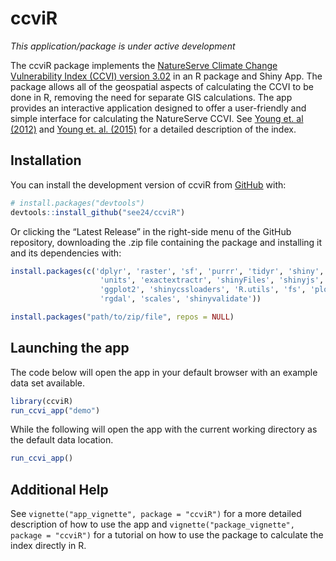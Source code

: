
<!-- README.md is generated from README.Rmd. Please edit that file -->

# ccviR

<!-- badges: start -->
<!-- badges: end -->

*This application/package is under active development*

The ccviR package implements the [NatureServe Climate Change
Vulnerability Index (CCVI) version
3.02](https://www.natureserve.org/conservation-tools/climate-change-vulnerability-index)
in an R package and Shiny App. The package allows all of the geospatial
aspects of calculating the CCVI to be done in R, removing the need for
separate GIS calculations. The app provides an interactive application
designed to offer a user-friendly and simple interface for calculating
the NatureServe CCVI. See [Young et. al
(2012)](https://www.degruyter.com/document/doi/10.7208/9780226074641-007/html)
and [Young et. al. (2015)](https://doi.org/10.1002/wsb.478) for a
detailed description of the index.

## Installation

You can install the development version of ccviR from
[GitHub](https://github.com/) with:

``` r
# install.packages("devtools")
devtools::install_github("see24/ccviR")
```

Or clicking the “Latest Release” in the right-side menu of the GitHub
repository, downloading the .zip file containing the package and
installing it and its dependencies with:

``` r
install.packages(c('dplyr', 'raster', 'sf', 'purrr', 'tidyr', 'shiny', 'stringr',
                    'units', 'exactextractr', 'shinyFiles', 'shinyjs', 'tmap', 
                    'ggplot2', 'shinycssloaders', 'R.utils', 'fs', 'plotly',
                    'rgdal', 'scales', 'shinyvalidate'))

install.packages("path/to/zip/file", repos = NULL)
```

## Launching the app

The code below will open the app in your default browser with an example
data set available.

``` r
library(ccviR)
run_ccvi_app("demo")
```

While the following will open the app with the current working directory
as the default data location.

``` r
run_ccvi_app()
```

## Additional Help

See `vignette("app_vignette", package = "ccviR")` for a more detailed
description of how to use the app and
`vignette("package_vignette", package = "ccviR")` for a tutorial on how
to use the package to calculate the index directly in R.
